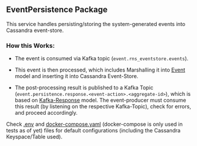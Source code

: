 EventPersistence Package
-----

This service handles persisting/storing the system-generated events into Cassandra event-store.

### How this Works:

* The event is consumed via Kafka topic (`event.rns_eventstore.events`).

* This event is then processed, which includes Marshalling it into [Event][0] model and inserting it into Cassandra Event-Store.

* The post-processing result is published to a Kafka Topic (`event.persistence.response.<event-action>.<aggregate-id>`), which is based on [Kafka-Response][1] model. The event-producer must consume this result (by listening on the respective Kafka-Topic), check for errors, and proceed accordingly.

Check [.env][2] and [docker-compose.yaml][3] (docker-compose is only used in tests as of yet) files for default configurations (including the Cassandra Keyspace/Table used).

  [0]: https://github.com/TerrexTech/go-eventstore-models/blob/master/models/event.go
  [1]: https://github.com/TerrexTech/go-eventstore-models/blob/master/models/kafka_response.go
  [2]: https://github.com/TerrexTech/go-eventpersistence/blob/master/.env
  [3]: https://github.com/TerrexTech/go-eventpersistence/blob/master/test/docker-compose.yaml

